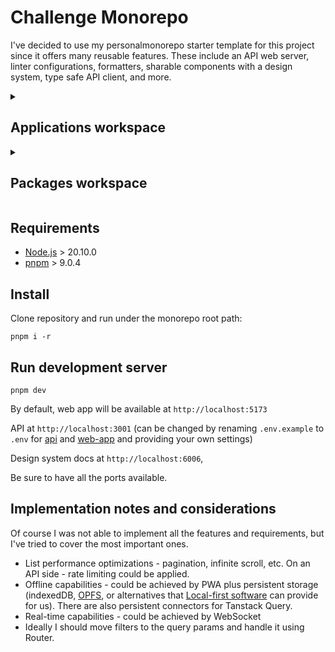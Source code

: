 # Challenge Monorepo

I've decided to use my personalmonorepo starter template for this project since it offers many reusable features. These include an API web server, linter configurations, formatters, sharable components with a design system, type safe API client, and more.

<details>
<summary><h2>Applications workspace</h2></summary>

- [api](apps/api): Hono API
- [web-app](apps/web-app): Vitejs + React + Tanstack Router app

</details>

<details>
<summary><h2>Packages workspace</h2></summary>

### Design system scope (@design-system)

- Shared components:
  - [@design-system/shadcn](packages/@design-system/components/shadcn): Shadcn components
- [@design-system/design-tokens](packages/@design-system/design-tokens): Design tokens library
- [@design-system/docs](packages/@design-system/docs): Design System documentation (Storybook)
- [@design-system/core](packages/@design-system/core): Utilities and helpers

### Configuration scope (@configs)

Monorepo/workflow specific configurations:

- [@configs/eslint](packages/@configs/eslint): `ESLint` configurations
- [@configs/typescript](packages/@configs/typescript): `TypeScript` configurations
- [@configs/prettier](packages/@configs/prettier): `Prettier` configurations

</details>

## Requirements

- [Node.js](https://nodejs.org/en/download/) > 20.10.0
- [pnpm](https://pnpm.io/installation) > 9.0.4

## Install

Clone repository and run under the monorepo root path:

```
pnpm i -r
```

## Run development server

```
pnpm dev
```

By default, web app will be available at `http://localhost:5173`

API at `http://localhost:3001` (can be changed by renaming `.env.example` to `.env` for [api](apps/api/.env.example) and [web-app](apps/web-app/.env.example) and providing your own settings)

Design system docs at `http://localhost:6006`,

Be sure to have all the ports available.

## Implementation notes and considerations

Of course I was not able to implement all the features and requirements, but I've tried to cover the most important ones.

- List performance optimizations - pagination, infinite scroll, etc. On an API side - rate limiting could be applied.
- Offline capabilities - could be achieved by PWA plus persistent storage (indexedDB, [OPFS](https://developer.mozilla.org/en-US/docs/Web/API/File_System_API/Origin_private_file_system), or alternatives that [Local-first software](https://localfirstweb.dev/) can provide for us). There are also persistent connectors for Tanstack Query.
- Real-time capabilities - could be achieved by WebSocket
- Ideally I should move filters to the query params and handle it using Router.
